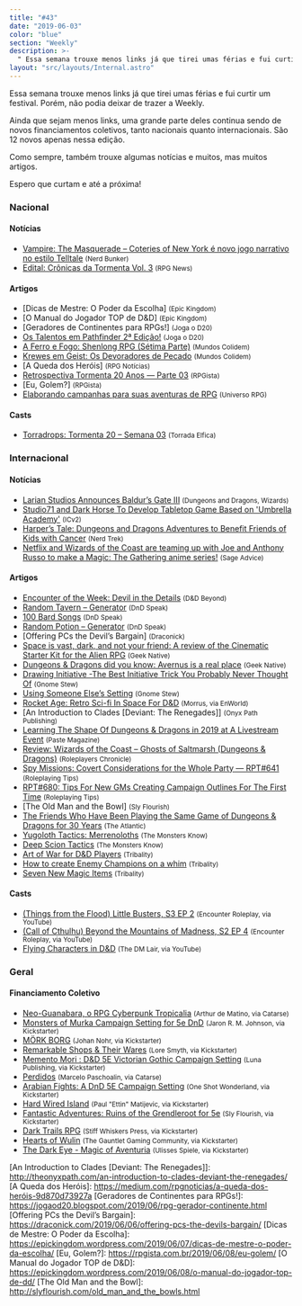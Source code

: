 ```yaml
---
title: "#43"
date: "2019-06-03"
color: "blue"
section: "Weekly"
description: >-
  " Essa semana trouxe menos links já que tirei umas férias e fui curtir um festival. Porém, não podia deixar de trazer a Weekly."
layout: "src/layouts/Internal.astro"
---
```


Essa semana trouxe menos links já que tirei umas férias e fui curtir um festival. Porém, não podia deixar de trazer a Weekly.

Ainda que sejam menos links, uma grande parte deles continua sendo de novos financiamentos coletivos, tanto nacionais quanto internacionais. São 12 novos apenas nessa edição.

Como sempre, também trouxe algumas notícias e muitos, mas muitos artigos.

Espero que curtam e até a próxima!

### Nacional

#### Notícias

- [Vampire: The Masquerade – Coteries of New York é novo jogo narrativo no estilo Telltale] <small>(Nerd Bunker)</small>
- [Edital: Crônicas da Tormenta Vol. 3] <small>(RPG News)</small>

#### Artigos

- [Dicas de Mestre: O Poder da Escolha] <small>(Epic Kingdom)</small>
- [O Manual do Jogador TOP de D&amp;D] <small>(Epic Kingdom)</small>
- [Geradores de Continentes para RPGs!] <small>(Joga o D20)</small>
- [Os Talentos em Pathfinder 2ª Edição!] <small>(Joga o D20)</small>
- [A Ferro e Fogo: Shenlong RPG (Sétima Parte)] <small>(Mundos Colidem)</small>
- [Krewes em Geist: Os Devoradores de Pecado] <small>(Mundos Colidem)</small>
- [A Queda dos Heróis] <small>(RPG Notícias)</small>
- [Retrospectiva Tormenta 20 Anos — Parte 03] <small>(RPGista)</small>
- [Eu, Golem?] <small>(RPGista)</small>
- [Elaborando campanhas para suas aventuras de RPG] <small>(Universo RPG)</small>

#### Casts

- [Torradrops: Tormenta 20 – Semana 03] <small>(Torrada Elfica)</small>

### Internacional

#### Notícias

- [Larian Studios Announces Baldur’s Gate III] <small>(Dungeons and Dragons, Wizards)</small>
- [Studio71 and Dark Horse To Develop Tabletop Game Based on &#039;Umbrella Academy&#039;] <small>(ICv2)</small>
- [Harper’s Tale: Dungeons and Dragons Adventures to Benefit Friends of Kids with Cancer] <small>(Nerd Trek)</small>
- [Netflix and Wizards of the Coast are teaming up with Joe and Anthony Russo to make a Magic: The Gathering anime series!] <small>(Sage Advice)</small>

#### Artigos

- [Encounter of the Week: Devil in the Details] <small>(D&amp;D Beyond)</small>
- [Random Tavern – Generator] <small>(DnD Speak)</small>
- [100 Bard Songs] <small>(DnD Speak)</small>
- [Random Potion – Generator] <small>(DnD Speak)</small>
- [Offering PCs the Devil’s Bargain] <small>(Draconick)</small>
- [Space is vast, dark, and not your friend: A review of the Cinematic Starter Kit for the Alien RPG] <small>(Geek Native)</small>
- [Dungeons &amp; Dragons did you know: Avernus is a real place] <small>(Geek Native)</small>
- [Drawing Initiative -The Best Initiative Trick You Probably Never Thought Of] <small>(Gnome Stew)</small>
- [Using Someone Else’s Setting] <small>(Gnome Stew)</small>
- [Rocket Age: Retro Sci-fi In Space For D&amp;D] <small>(Morrus, via EnWorld)</small>
- [An Introduction to Clades [Deviant: The Renegades]] <small>(Onyx Path Publishing)</small>
- [Learning The Shape Of Dungeons &amp; Dragons in 2019 at A Livestream Event] <small>(Paste Magazine)</small>
- [Review: Wizards of the Coast – Ghosts of Saltmarsh (Dungeons &amp; Dragons)] <small>(Roleplayers Chronicle)</small>
- [Spy Missions: Covert Considerations for the Whole Party — RPT#641] <small>(Roleplaying Tips)</small>
- [RPT#680: Tips For New GMs Creating Campaign Outlines For The First Time] <small>(Roleplaying Tips)</small>
- [The Old Man and the Bowl] <small>(Sly Flourish)</small>
- [The Friends Who Have Been Playing the Same Game of Dungeons &amp; Dragons for 30 Years] <small>(The Atlantic)</small>
- [Yugoloth Tactics: Merrenoloths] <small>(The Monsters Know)</small>
- [Deep Scion Tactics] <small>(The Monsters Know)</small>
- [Art of War for D&amp;D Players] <small>(Tribality)</small>
- [How to create Enemy Champions on a whim] <small>(Tribality)</small>
- [Seven New Magic Items] <small>(Tribality)</small>

#### Casts

- [(Things from the Flood) Little Busters, S3 EP 2] <small>(Encounter Roleplay, via YouTube)</small>
- [(Call of Cthulhu) Beyond the Mountains of Madness, S2 EP 4] <small>(Encounter Roleplay, via YouTube)</small>
- [Flying Characters in D&amp;D] <small>(The DM Lair, via YouTube)</small>

### Geral

#### Financiamento Coletivo

- [Neo-Guanabara, o RPG Cyberpunk Tropicalia] <small>(Arthur de Matino, via Catarse)</small>
- [Monsters of Murka Campaign Setting for 5e DnD] <small>(Jaron R. M. Johnson, via Kickstarter)</small>
- [MÖRK BORG] <small>(Johan Nohr, via Kickstarter)</small>
- [Remarkable Shops &amp; Their Wares] <small>(Lore Smyth, via Kickstarter)</small>
- [Memento Mori : D&amp;D 5E Victorian Gothic Campaign Setting] <small>(Luna Publishing, via Kickstarter)</small>
- [Perdidos] <small>(Marcelo Paschoalin, via Catarse)</small>
- [Arabian Fights: A DnD 5E Campaign Setting] <small>(One Shot Wonderland, via Kickstarter)</small>
- [Hard Wired Island] <small>(Paul &quot;Ettin&quot; Matijevic, via Kickstarter)</small>
- [Fantastic Adventures: Ruins of the Grendleroot for 5e] <small>(Sly Flourish, via Kickstarter)</small>
- [Dark Trails RPG] <small>(Stiff Whiskers Press, via Kickstarter)</small>
- [Hearts of Wulin] <small>(The Gauntlet Gaming Community, via Kickstarter)</small>
- [The Dark Eye - Magic of Aventuria] <small>(Ulisses Spiele, via Kickstarter)</small>

[spy missions: covert considerations for the whole party — rpt#641]: https://www.roleplayingtips.com/rptn/rpt641-spy-missions-covert-considerations-for-the-whole-party/
[a ferro e fogo: shenlong rpg (sétima parte)]: https://www.mundoscolidem.com.br/shenlong-rpg-rituais/
[dungeons &amp; dragons did you know: avernus is a real place]: https://www.geeknative.com/66228/dungeons-dragons-did-you-know-avernus-is-a-real-place/
[review: wizards of the coast – ghosts of saltmarsh (dungeons &amp; dragons)]: http://roleplayerschronicle.com/?p=50718
[drawing initiative -the best initiative trick you probably never thought of]: https://gnomestew.com/drawing-initiative-the-best-initiative-trick-you-probably-never-thought-of/
[encounter of the week: devil in the details]: https://www.dndbeyond.com/posts/509-encounter-of-the-week-devil-in-the-details
[flying characters in d&amp;d]: https://www.youtube.com/watch?v=eru-0Z-WHUM
[how to create enemy champions on a whim]: https://www.tribality.com/2019/06/04/how-to-create-enemy-champions-on-a-whim/
[deep scion tactics]: http://themonstersknow.com/deep-scion-tactics/
[space is vast, dark, and not your friend: a review of the cinematic starter kit for the alien rpg]: https://www.geeknative.com/66281/space-is-vast-dark-and-not-your-friend-a-review-of-the-cinematic-starter-kit-for-the-alien-rpg/
[art of war for d&amp;d players]: https://www.tribality.com/2019/06/05/art-of-war-for-dd-players/
[remarkable shops &amp; their wares]: https://www.kickstarter.com/projects/loresmyth/remarkable-shops-and-their-wares
[hard wired island]: https://www.kickstarter.com/projects/ettin/hard-wired-island
[arabian fights: a dnd 5e campaign setting]: https://www.kickstarter.com/projects/oneshotwonderland/arabian-fights-a-5e-setting-campaign
[mörk borg]: https://www.kickstarter.com/projects/jnohr/mork-borg
[dark trails rpg]: https://www.kickstarter.com/projects/2059365241/dark-trails-rpg
[hearts of wulin]: https://www.kickstarter.com/projects/gauntlet/hearts-of-wulin
[memento mori : d&amp;d 5e victorian gothic campaign setting]: https://www.kickstarter.com/projects/themadpoet/memento-mori-dandd-5e-victorian-gothic-campaign-se
[the dark eye - magic of aventuria]: https://www.kickstarter.com/projects/ulissesspiele/the-dark-eye-magic-of-aventuria
[rocket age: retro sci-fi in space for d&amp;d]: http://www.enworld.org/forum/content.php?6361-Rocket-Age-Retro-Sci-fi-In-Space-For-D-D
[100 bard songs]: http://dndspeak.com/2019/06/100-bard-songs/
[seven new magic items]: https://www.tribality.com/2019/06/06/seven-new-magic-items/
[krewes em geist: os devoradores de pecado]: https://www.mundoscolidem.com.br/krewes/
[larian studios announces baldur’s gate iii]: https://dnd.wizards.com/articles/news/baldursgate3
[yugoloth tactics: merrenoloths]: http://themonstersknow.com/yugoloth-tactics-merrenoloths/
[elaborando campanhas para suas aventuras de rpg]: https://universorpg.com/bau-do-mestre/dicas/elaborando-campanhas-para-suas-aventuras-de-rpg/
[using someone else’s setting]: https://gnomestew.com/using-someone-elses-setting/
[random potion – generator]: http://dndspeak.com/2019/06/random-potion-generator/
[random tavern – generator]: http://dndspeak.com/2019/06/random-tavern-generator/
[the friends who have been playing the same game of dungeons &amp; dragons for 30 years]: https://www.theatlantic.com/family/archive/2019/06/playing-dungeons-dragons-together-30-years/591085/
[studio71 and dark horse to develop tabletop game based on &#039;umbrella academy&#039;]: https://icv2.com/articles/news/view/43374/studio71-dark-horse-to-develop-tabletop-game-based-umbrella-academy
[harper’s tale: dungeons and dragons adventures to benefit friends of kids with cancer]: http://nerdtrek.com/harpers-tale-dungeons-and-dragons-adventures-to-benefit-friends-of-kids-with-cancer/
[rpt#680: tips for new gms creating campaign outlines for the first time]: https://www.roleplayingtips.com/news/rpt680-tips-for-new-gms-creating-campaign-outlines-for-the-first-time-2/
[netflix and wizards of the coast are teaming up with joe and anthony russo to make a magic: the gathering anime series!]: https://www.sageadvice.eu/2019/06/03/huge-announcement-netflix-and-wizards-of-the-coast-are-teaming-up-with-joe-and-anthony-russo-to-make-a-magic-the-gathering-anime-series/
[os talentos em pathfinder 2ª edição!]: https://jogaod20.blogspot.com/2019/06/P2E-talentos.html
[torradrops: tormenta 20 – semana 03]: https://torradaelfica.com/torradrops/tormenta20-semana03/
[perdidos]: https://www.catarse.me/perdidos
[neo-guanabara, o rpg cyberpunk tropicalia]: https://www.catarse.me/neo_guanabara
[fantastic adventures: ruins of the grendleroot for 5e]: https://www.kickstarter.com/projects/slyflourish/fantastic-adventures-ruins-of-the-grendleroot-for-5e
[(call of cthulhu) beyond the mountains of madness, s2 ep 4]: https://www.youtube.com/watch?v=o10sl9pvna4
[vampire: the masquerade – coteries of new york é novo jogo narrativo no estilo telltale]: https://jovemnerd.com.br/nerdbunker/vampire-the-masquerade-coteries-of-new-york-e-novo-jogo-narrativo-no-estilo-telltale/
[learning the shape of dungeons &amp; dragons in 2019 at a livestream event]: https://www.pastemagazine.com/articles/2019/06/learning-the-shape-of-dungeons-dragons-in-2019-at.html
[monsters of murka campaign setting for 5e dnd]: https://www.kickstarter.com/projects/jrmj/monsters-of-murka-campaign-setting-for-5e-dnd
[(things from the flood) little busters, s3 ep 2]: https://www.youtube.com/watch?v=96RUXLhiMWM
[retrospectiva tormenta 20 anos — parte 03]: https://rpgista.com.br/2019/06/04/retrospectiva-tormenta-20-anos-parte-03/
[edital: crônicas da tormenta vol. 3]: https://newsrpg.wordpress.com/2019/06/05/edital-cronicas-da-tormenta-vol-3/

[An Introduction to Clades [Deviant: The Renegades]]: http://theonyxpath.com/an-introduction-to-clades-deviant-the-renegades/
[A Queda dos Heróis]: https://medium.com/rpgnoticias/a-queda-dos-heróis-9d870d73927a
[Geradores de Continentes para RPGs!]: https://jogaod20.blogspot.com/2019/06/rpg-gerador-continente.html
[Offering PCs the Devil’s Bargain]: https://draconick.com/2019/06/06/offering-pcs-the-devils-bargain/
[Dicas de Mestre: O Poder da Escolha]: https://epickingdom.wordpress.com/2019/06/07/dicas-de-mestre-o-poder-da-escolha/
[Eu, Golem?]: https://rpgista.com.br/2019/06/08/eu-golem/
[O Manual do Jogador TOP de D&amp;D]: https://epickingdom.wordpress.com/2019/06/08/o-manual-do-jogador-top-de-dd/
[The Old Man and the Bowl]: http://slyflourish.com/old_man_and_the_bowls.html
